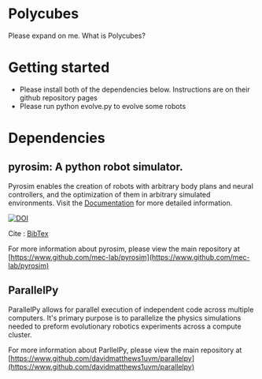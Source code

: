 
# Polycubes
Please expand on me.
What is Polycubes?

# Getting started 
* Please install both of the dependencies below. Instructions are on their github repository pages
* Please run python evolve.py <Seed> to evolve some robots

# Dependencies
##  pyrosim: A python robot simulator. 

Pyrosim enables the creation of robots with arbitrary body plans
and neural controllers, and the optimization of them in arbitrary simulated
environments. Visit the [Documentation](https://mec-lab.github.io/pyrosim) for more detailed information.

[![DOI](https://zenodo.org/badge/168368037.svg)](https://zenodo.org/badge/latestdoi/168368037)

Cite : [BibTex](./pyrosim-bibtex.bib)

For more information about pyrosim, please view the main repository at [https://www.github.com/mec-lab/pyrosim](https://www.github.com/mec-lab/pyrosim)

## ParallelPy

ParallelPy allows for parallel execution of independent code across multiple computers.
It's primary purpose is to parallelize the physics simulations needed to preform evolutionary robotics experiments across a compute cluster.

For more information about ParllelPy, please view the main repository at [https://www.github.com/davidmatthews1uvm/parallelpy](https://www.github.com/davidmatthews1uvm/parallelpy)  